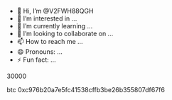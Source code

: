 - 👋 Hi, I’m @V2FWH88QGH
- 👀 I’m interested in ...
- 🌱 I’m currently learning ...
- 💞️ I’m looking to collaborate on ...
- 📫 How to reach me ...
- 😄 Pronouns: ...
- ⚡ Fun fact: ...

<!---
V2FWH88QGH/V2FWH88QGH is a ✨ special ✨ repository because its `README.md` (this file) appears on your GitHub profile.
You can click the Preview link to take a look at your changes.
--->30000
btc
0xc976b20a7e5fc41538cffb3be26b355807df67f6

